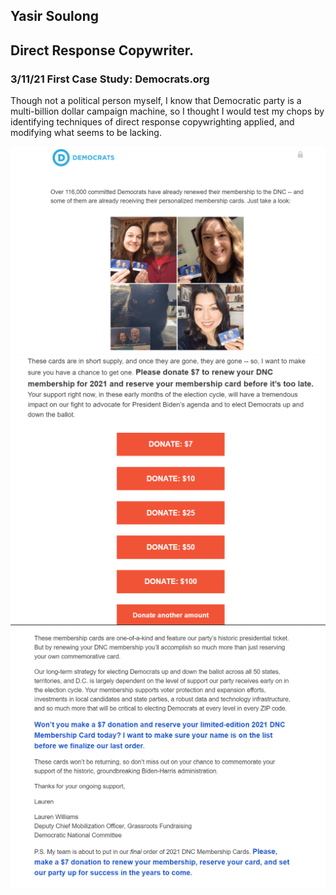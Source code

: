 ## Yasir Soulong
## Direct Response Copywriter.



### 3/11/21 First Case Study: Democrats.org

Though not a political person myself, I know that Democratic party is a multi-billion dollar
campaign machine, so I thought I would test my chops by identifying techniques 
of direct response copywrighting applied, and modifying what seems to be
lacking. 

![democrats 1](democrats_Img/democrats_1.PNG?raw=true)
![democrats_2](democrats_Img/democrats_2.PNG?raw=true)
![democrats_2](democrats_Img/democrats_3.PNG?raw=true)


